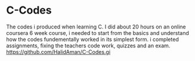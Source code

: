 # C-Codes
The codes i produced when learning C. I did about 20 hours on an online coursera 6 week course, i needed to start from the basics and understand how the codes fundementally worked in its simplest form. i completed assignments, fixing the teachers code work, quizzes and an exam. 
https://github.com/HalidAman/C-Codes.gi
